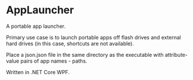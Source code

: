 # AppLauncher
A portable app launcher.

Primary use case is to launch portable apps off flash drives and external hard drives (in this case, shortcuts are not available).

Place a json.json file in the same directory as the executable with attribute-value pairs of app names - paths.

Written in .NET Core WPF.
